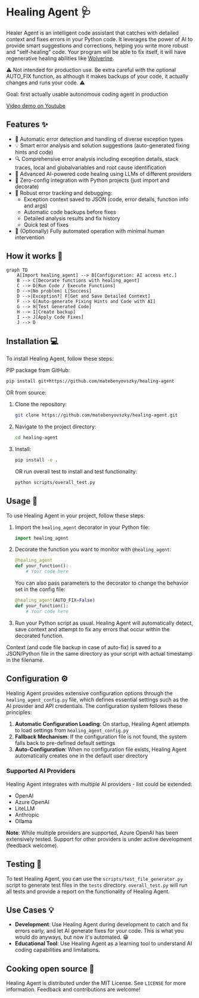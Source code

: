 # Healing Agent 🩺

Healer Agent is an intelligent code assistant that catches with detailed context and fixes errors in your Python code. It leverages the power of AI to provide smart suggestions and corrections, helping you write more robust and "self-healing" code. Your program will be able to fix itself, it will have regenerative healing abilities like [Wolverine](https://github.com/biobootloader/wolverine). 

⚠️ Not intended for production use. Be extra careful with the optional AUTO_FIX function, as although it makes backups of your code, it actually changes and runs your code. ⚠️

Goal: first actually usable autonomous coding agent in production

[Video demo on Youtube](https://youtu.be/_N1G3qBO34s)

## Features ✨

- 🚨 Automatic error detection and handling of diverse exception types
- 💡 Smart error analysis and solution suggestions (auto-generated fixing hints and code)
- 🔍 Comprehensive error analysis including exception details, stack traces, local and globalvariables and root cause identification
- 🧠 Advanced AI-powered code healing using LLMs of different providers
- 🔧 Zero-config integration with Python projects (just import and decorate)
- 💾 Robust error tracking and debugging:
  - Exception context saved to JSON (code, error details, function info and args)
  - Automatic code backups before fixes
  - Detailed analysis results and fix history
  - Quick test of fixes
- 🤖 (Optionally) Fully automated operation with minimal human intervention

## How it works 🧠

```mermaid
graph TD
    A[Import healing_agent] --> B[Configuration: AI access etc.]
    B --> C[Decorate functions with healing_agent]
    C --> D[Run Code / Execute Functions]
    D -->|No problem| L[Success]
    D -->|Exception?| F[Get and Save Detailed Context]
    F --> G[Auto-generate Fixing Hints and Code with AI]
    G --> H[Test Generated Code]
    H --> I[Create backup]
    I --> J[Apply Code Fixes]
    J --> D
```

## Installation 💻

To install Healing Agent, follow these steps:

PIP package from GitHub:

```bash
pip install git+https://github.com/matebenyovszky/healing-agent
```

OR from source:

1. Clone the repository:
   ```bash
   git clone https://github.com/matebenyovszky/healing-agent.git
   ```

2. Navigate to the project directory:
   ```bash
   cd healing-agent
   ```

3. Install:
   ```bash
   pip install -e .
   ```
   OR run overall test to install and test functionality:
   ```bash
   python scripts/overall_test.py
   ```

## Usage 🔧

To use Healing Agent in your project, follow these steps:

1. Import the `healing_agent` decorator in your Python file:
   ```python
   import healing_agent
   ```

2. Decorate the function you want to monitor with `@healing_agent`:
   ```python
   @healing_agent
   def your_function():
       # Your code here
   ```
   You can also pass parameters to the decorator to change the behavior set in the config file:
   ```python
   @healing_agent(AUTO_FIX=False)
   def your_function():
       # Your code here
   ```

3. Run your Python script as usual. Healing Agent will automatically detect, save context and attempt to fix any errors that occur within the decorated function.

Context (and code file backup in case of auto-fix) is saved to a JSON/Python file in the same directory as your script with actual timestamp in the filename.

## Configuration ⚙️

Healing Agent provides extensive configuration options through the `healing_agent_config.py` file, which defines essential settings such as the AI provider and API credentials. The configuration system follows these principles:

1. **Automatic Configuration Loading**: On startup, Healing Agent attempts to load settings from `healing_agent_config.py`
2. **Fallback Mechanism**: If the configuration file is not found, the system falls back to pre-defined default settings
3. **Auto-Configuration**: When no configuration file exists, Healing Agent automatically creates one in the default user directory

### Supported AI Providers

Healing Agent integrates with multiple AI providers - list could be extended:
- OpenAI
- Azure OpenAI
- LiteLLM
- Anthropic
- Ollama

**Note**: While multiple providers are supported, Azure OpenAI has been extensively tested. Support for other providers is under active development (feedback welcome).

## Testing 🧪

To test Healing Agent, you can use the `scripts/test_file_generator.py` script to generate test files in the `tests` directory. `overall_test.py` will run all tests and provide a report on the functionality of Healing Agent.

## Use Cases 💡

- **Development**: Use Healing Agent during development to catch and fix errors early, and let AI generate fixes for your code. This is what you would do anyways, but now it's automated. 😁
- **Educational Tool**: Use Healing Agent as a learning tool to understand AI coding capabilities and limitations.

## Cooking open source 🍳

Healing Agent is distributed under the MIT License. See `LICENSE` for more information. Feedback and contributions are welcome!